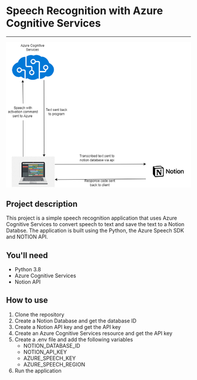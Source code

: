 # Speech Recognition with Azure Cognitive Services
----------
![alt](./image.png)

## Project description
This project is a simple speech recognition application that uses Azure Cognitive Services to convert speech to text and save the text to a Notion Databse. The application is built using the Python, the Azure Speech SDK and NOTION API. 

## You'll need
- Python 3.8
- Azure Cognitive Services
- Notion API

## How to use
1. Clone the repository
2. Create a Notion Database and get the database ID
3. Create a Notion API key and get the API key
4. Create an Azure Cognitive Services resource and get the API key
5. Create a .env file and add the following variables
    - NOTION_DATABASE_ID
    - NOTION_API_KEY
    - AZURE_SPEECH_KEY
    - AZURE_SPEECH_REGION
6. Run the application
